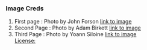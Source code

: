 ### Image Creds
1. First page : Photo by John Forson
[link to image](https://unsplash.com/photos/76EOO-b_Esw)
2. Second Page : Photo by Adam Birkett
[link to image](https://unsplash.com/photos/8nebi46-k_M)
3. Third Page : Photo by Yoann Siloine
[link to image](https://unsplash.com/photos/dyaxQ-aoGWY)       
[License: ](https://unsplash.com/license)
